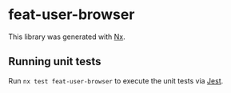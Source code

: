 # feat-user-browser

This library was generated with [Nx](https://nx.dev).

## Running unit tests

Run `nx test feat-user-browser` to execute the unit tests via [Jest](https://jestjs.io).
